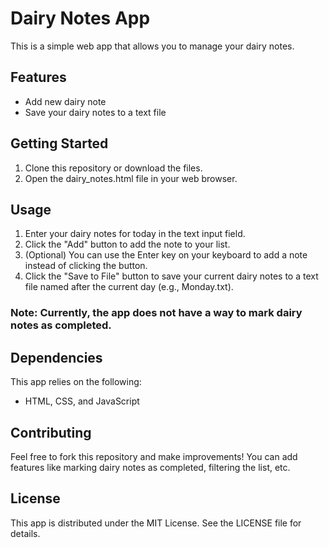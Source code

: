 # Dairy Notes App
This is a simple web app that allows you to manage your dairy notes.

## Features
* Add new dairy note
* Save your dairy notes to a text file

## Getting Started
1. Clone this repository or download the files.
2. Open the dairy_notes.html file in your web browser.

## Usage
1. Enter your dairy notes for today in the text input field.
2. Click the "Add" button to add the note to your list.
3. (Optional) You can use the Enter key on your keyboard to add a note instead of clicking the button.
4. Click the "Save to File" button to save your current dairy notes to a text file named after the current day (e.g., Monday.txt).

### Note: Currently, the app does not have a way to mark dairy notes as completed.

## Dependencies
This app relies on the following:

* HTML, CSS, and JavaScript

## Contributing
Feel free to fork this repository and make improvements! You can add features like marking dairy notes as completed, filtering the list, etc.

## License
This app is distributed under the MIT License. See the LICENSE file for details.